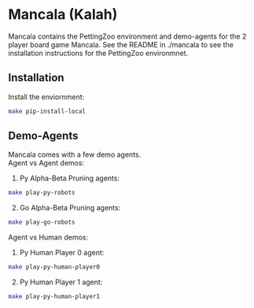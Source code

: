 # Mancala (Kalah)
Mancala contains the PettingZoo environment and demo-agents for the 2 player board game Mancala.  See the README in ./mancala to see the installation instructions for the PettingZoo environmnet.

## Installation
Install the enviornment: 
```bash
make pip-install-local
```

## Demo-Agents
Mancala comes with a few demo agents.  
Agent vs Agent demos:
1. Py Alpha-Beta Pruning agents: 
```bash 
make play-py-robots
```
2. Go Alpha-Beta Pruning agents:
```bash
make play-go-robots
```
Agent vs Human demos:
1. Py Human Player 0 agent:
```bash
make play-py-human-player0
```
2. Py Human Player 1 agent:
```bash
make play-py-human-player1
```